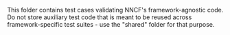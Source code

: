 This folder contains test cases validating NNCF's framework-agnostic code. Do not store auxiliary test code that is meant to be reused across framework-specific test suites - use the "shared" folder for that purpose.
